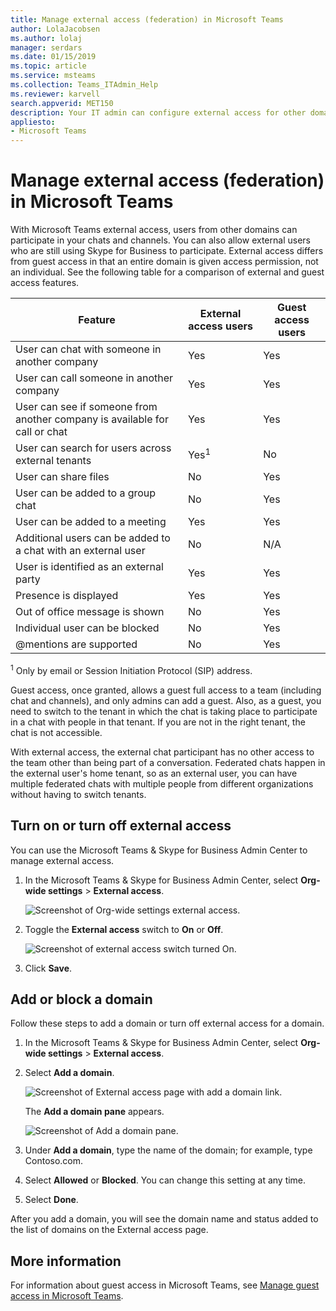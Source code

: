 ```yaml
---
title: Manage external access (federation) in Microsoft Teams
author: LolaJacobsen
ms.author: lolaj
manager: serdars
ms.date: 01/15/2019
ms.topic: article
ms.service: msteams
ms.collection: Teams_ITAdmin_Help
ms.reviewer: karvell
search.appverid: MET150
description: Your IT admin can configure external access for other domains (federation) to let users from those domains participate in Teams. 
appliesto: 
- Microsoft Teams
---
```


Manage external access (federation) in Microsoft Teams
======================================================

With Microsoft Teams external access, users from other domains can participate in your chats and channels. You can also allow external users who are still using Skype for Business to participate. External access differs from guest access in that an entire domain is given access permission, not an individual. See the following table for a comparison of external and guest access features.

| Feature | External access users | Guest access users |
|---------|-----------------------|--------------------|
| User can chat with someone in another company | Yes |Yes |
| User can call someone in another company | Yes | Yes |
| User can see if someone from another company is available for call or chat | Yes | Yes |
| User can search for users across external tenants | Yes<sup>1</sup> | No |
| User can share files | No | Yes |
| User can be added to a group chat | No | Yes |
| User can be added to a meeting | Yes | Yes |
| Additional users can be added to a chat with an external user | No | N/A |
| User is identified as an external party | Yes | Yes |
| Presence is displayed | Yes | Yes |
| Out of office message is shown | No | Yes |
| Individual user can be blocked | No | Yes |
| @mentions are supported | No | Yes |

<sup>1</sup> Only by email or Session Initiation Protocol (SIP) address.

Guest access, once granted, allows a guest full access to a team (including chat and channels), and only admins can add a guest. Also, as a guest, you need to switch to the tenant in which the chat is taking place to participate in a chat with people in that tenant. If you are not in the right tenant, the chat is not accessible.

With external access, the external chat participant has no other access to the team other than being part of a conversation. Federated chats happen in the external user's home tenant, so as an external user, you can have multiple federated chats with multiple people from different organizations without having to switch tenants.

## Turn on or turn off external access

You can use the Microsoft Teams & Skype for Business Admin Center to manage external access.

1. In the Microsoft Teams & Skype for Business Admin Center, select **Org-wide settings** > **External access**.

     ![Screenshot of Org-wide settings external access](media/manage-external-access-1.png).

2. Toggle the **External access** switch to **On** or **Off**.

     ![Screenshot of external access switch turned On](media/manage-external-access-2.png).

3. Click **Save**. 

## Add or block a domain

Follow these steps to add a domain or turn off external access for a domain.

1. In the Microsoft Teams & Skype for Business Admin Center, select **Org-wide settings** > **External access**.

2. Select **Add a domain**. 
 
    ![Screenshot of External access page with add a domain link](media/manage-external-access-3.png).

   The **Add a domain pane** appears.

    ![Screenshot of Add a domain pane](media/manage-external-access-4.png).


3. Under **Add a domain**, type the name of the domain; for example, type Contoso.com.

4. Select **Allowed** or **Blocked**. You can change this setting at any time.

2. Select **Done**.

After you add a domain, you will see the domain name and status added to the list of domains on the External access page.

## More information

For information about guest access in Microsoft Teams, see [Manage guest access in Microsoft Teams](manage-guests.md).